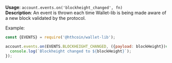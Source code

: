 **Usage**: `account.events.on('blockheight_changed', fn)`    
**Description**: An event is thrown each time Wallet-lib is being made aware of a new block validated by the protocol.

Example: 
```js
const {EVENTS} = require('@hthcoin/wallet-lib');

account.events.on(EVENTS.BLOCKHEIGHT_CHANGED, ({payload: blockHeight})=>{
  console.log(`Blockheight changed to ${blockHeight}`);
});
```

